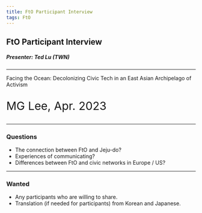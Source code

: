 ```yaml
---
title: FtO Participant Interview
tags: FtO
---
```


## FtO Participant Interview

##### Presenter: Ted Lu (TWN)

---

Facing the Ocean: Decolonizing Civic Tech in an East Asian Archipelago of Activism
<p style="font-size: 30px; ">MG Lee, Apr. 2023</p>

---

### Questions

- The connection between FtO and Jeju-do? 
- Experiences of communicating? 
- Differences between FtO and civic networks in Europe / US? 

---

### Wanted

- Any participants who are willing to share. 
- Translation (if needed for participants) from Korean and Japanese. 